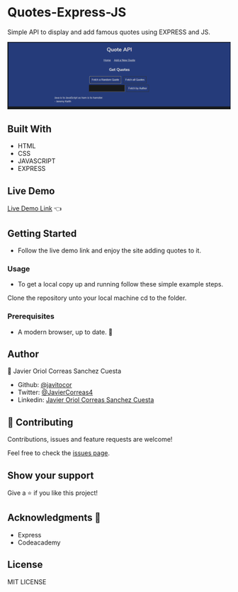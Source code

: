 # Quotes-Express-JS
Simple API to display and add famous quotes using EXPRESS and JS.

![screenshot](./screenshot.png)
## Built With

- HTML 
- CSS
- JAVASCRIPT
- EXPRESS

## Live Demo

[Live Demo Link](https://javitocor.github.io/Quotes-Express-JS/) :point_left:

## Getting Started
- Follow the live demo link and enjoy the site adding quotes to it.

### Usage
- To get a local copy up and running follow these simple example steps.

Clone the repository unto your local machine cd to the folder.


### Prerequisites

- A modern browser, up to date.  :muscle:

## Author

👤 Javier Oriol Correas Sanchez Cuesta 
- Github: [@javitocor](https://github.com/javitocor) 
- Twitter: [@JavierCorreas4](https://twitter.com/JavierCorreas4) 
- Linkedin: [Javier Oriol Correas Sanchez Cuesta](https://www.linkedin.com/in/javier-correas-sanchez-cuesta-15289482/) 

## 🤝 Contributing

Contributions, issues and feature requests are welcome!

Feel free to check the [issues page](https://github.com/javitocor/Quotes-Express-JS/issues).

## Show your support

Give a ⭐️ if you like this project!

## Acknowledgments 🚀

- Express
- Codeacademy

## License
MIT LICENSE

